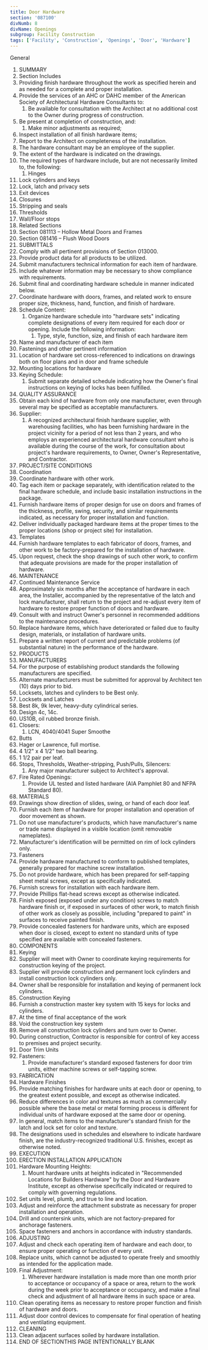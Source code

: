 ```yaml
---
title: Door Hardware
section: '087100'
divNumb: 8
divName: Openings
subgroup: Facility Construction
tags: ['Facility', 'Construction', 'Openings', 'Door', 'Hardware']
---
```



General
   1. SUMMARY
   1. Section Includes
   1. Providing finish hardware throughout the work as specified herein and as needed for a complete and proper installation.
   1. Provide the services of an AHC or DAHC member of the American Society of Architectural Hardware Consultants to:
      1. Be available for consultation with the Architect at no additional cost to the Owner during progress of construction.
   1. Be present at completion of construction, and:
      1. Make minor adjustments as required;
   1. Inspect installation of all finish hardware items;
   1. Report to the Architect on completeness of the installation.
   1. The hardware consultant may be an employee of the supplier.
   1. The extent of the hardware is indicated on the drawings.
   1. The required types of hardware include, but are not necessarily limited to, the following:
      1. Hinges
   1. Lock cylinders and keys
   1. Lock, latch and privacy sets
   1. Exit devices
   1. Closures
   1. Stripping and seals
   1. Thresholds
   1. Wall/Floor stops
   1. Related Sections
   1. Section 081113 – Hollow Metal Doors and Frames
   1. Section 081416 – Flush Wood Doors
   1. SUBMITTALS
   1. Comply with all pertinent provisions of Section 013000.
   1. Provide product data for all products to be utilized.
   1. Submit manufacturers technical information for each item of hardware.
   1. Include whatever information may be necessary to show compliance with requirements.
   1. Submit final and coordinating hardware schedule in manner indicated below.
   1. Coordinate hardware with doors, frames, and related work to ensure proper size, thickness, hand, function, and finish of hardware.
   1. Schedule Content:
      1. Organize hardware schedule into "hardware sets" indicating complete designations of every item required for each door or opening. Include the following information:
            1. Type, style, function, size, and finish of each hardware item
   1. Name and manufacturer of each item
   1. Fastenings and other pertinent information
   1. Location of hardware set cross-referenced to indications on drawings both on floor plans and in door and frame schedule
   1. Mounting locations for hardware
   1. Keying Schedule:
      1. Submit separate detailed schedule indicating how the Owner's final instructions on keying of locks has been fulfilled.
   1. QUALITY ASSURANCE
   1. Obtain each kind of hardware from only one manufacturer, even through several may be specified as acceptable manufacturers.
   1. Supplier:
      1. A recognized architectural finish hardware supplier, with warehousing facilities, who has been furnishing hardware in the project vicinity for a period of not less than 2 years, and who employs an experienced architectural hardware consultant who is available during the course of the work, for consultation about project's hardware requirements, to Owner, Owner's Representative, and Contractor.
   1. PROJECT/SITE CONDITIONS
   1. Coordination
   1. Coordinate hardware with other work.
   1. Tag each item or package separately, with identification related to the final hardware schedule, and include basic installation instructions in the package.
   1. Furnish hardware items of proper design for use on doors and frames of the thickness, profile, swing, security, and similar requirements indicated, as necessary for proper installation and function.
   1. Deliver individually packaged hardware items at the proper times to the proper locations (shop or project site) for installation.
   1. Templates
   1. Furnish hardware templates to each fabricator of doors, frames, and other work to be factory-prepared for the installation of hardware.
   1. Upon request, check the shop drawings of such other work, to confirm that adequate provisions are made for the proper installation of hardware.
   1. MAINTENANCE
   1. Continued Maintenance Service
   1. Approximately six months after the acceptance of hardware in each area, the Installer, accompanied by the representative of the latch and lock manufacturer, shall return to the project and re-adjust every item of hardware to restore proper function of doors and hardware.
   1. Consult with and instruct Owner's personnel in recommended additions to the maintenance procedures.
   1. Replace hardware items, which have deteriorated or failed due to faulty design, materials, or installation of hardware units.
   1. Prepare a written report of current and predictable problems (of substantial nature) in the performance of the hardware.
   1. PRODUCTS
   1. MANUFACTURERS
   1. For the purpose of establishing product standards the following manufacturers are specified.
   1. Alternate manufacturers must be submitted for approval by Architect ten (10) days prior to bid.
   1. Locksets, latches and cylinders to be Best only.
   1. Locksets and Latches
   1. Best 8k, 9k lever, heavy-duty cylindrical series.
   1. Design 4c, 14c.
   1. US10B, oil rubbed bronze finish.
   1. Closers:
      1. LCN, 4040/4041 Super Smoothe
   1. Butts
   1. Hager or Lawrence, full mortise.
   1. 4 1/2" x 4 1/2" two ball bearing.
   1. 1 1/2 pair per leaf.
   1. Stops, Thresholds, Weather-stripping, Push/Pulls, Silencers:
      1. Any major manufacturer subject to Architect's approval.
   1. Fire Rated Openings:
      1. Provide UL tested and listed hardware (AIA Pamphlet 80 and NFPA Standard 80).
   1. MATERIALS
   1. Drawings show direction of slides, swing, or hand of each door leaf.
   1. Furnish each item of hardware for proper installation and operation of door movement as shown.
   1. Do not use manufacturer's products, which have manufacturer's name or trade name displayed in a visible location (omit removable nameplates).
   1. Manufacturer's identification will be permitted on rim of lock cylinders only.
   1. Fasteners
   1. Provide hardware manufactured to conform to published templates, generally prepared for machine screw installation.
   1. Do not provide hardware, which has been prepared for self-tapping sheet metal screws, except as specifically indicated.
   1. Furnish screws for installation with each hardware item.
   1. Provide Phillips flat-head screws except as otherwise indicated.
   1. Finish exposed (exposed under any condition) screws to match hardware finish or, if exposed in surfaces of other work, to match finish of other work as closely as possible, including "prepared to paint" in surfaces to receive painted finish.
   1. Provide concealed fasteners for hardware units, which are exposed when door is closed, except to extent no standard units of type specified are available with concealed fasteners.
   1. COMPONENTS
   1. Keying
   1. Supplier will meet with Owner to coordinate keying requirements for construction keying of the project.
   1. Supplier will provide construction and permanent lock cylinders and install construction lock cylinders only.
   1. Owner shall be responsible for installation and keying of permanent lock cylinders.
   1. Construction Keying
   1. Furnish a construction master key system with 15 keys for locks and cylinders.
   1. At the time of final acceptance of the work
   1. Void the construction key system
   1. Remove all construction lock cylinders and turn over to Owner.
   1. During construction, Contractor is responsible for control of key access to premises and project security.
   1. Door Trim Units
   1. Fasteners:
      1. Provide manufacturer's standard exposed fasteners for door trim units, either machine screws or self-tapping screw.
   1. FABRICATION
   1. Hardware Finishes
   1. Provide matching finishes for hardware units at each door or opening, to the greatest extent possible, and except as otherwise indicated.
   1. Reduce differences in color and textures as much as commercially possible where the base metal or metal forming process is different for individual units of hardware exposed at the same door or opening.
   1. In general, match items to the manufacturer's standard finish for the latch and lock set for color and texture.
   1. The designations used in schedules and elsewhere to indicate hardware finish, are the industry-recognized traditional U.S. finishes, except as otherwise noted.
   1. EXECUTION
   1. ERECTION INSTALLATION APPLICATION
   1. Hardware Mounting Heights:
      1. Mount hardware units at heights indicated in "Recommended Locations for Builders Hardware" by the Door and Hardware Institute, except as otherwise specifically indicated or required to comply with governing regulations.
   1. Set units level, plumb, and true to line and location.
   1. Adjust and reinforce the attachment substrate as necessary for proper installation and operation.
   1. Drill and countersink units, which are not factory-prepared for anchorage fasteners.
   1. Space fasteners and anchors in accordance with industry standards.
   1. ADJUSTING
   1. Adjust and check each operating item of hardware and each door, to ensure proper operating or function of every unit.
   1. Replace units, which cannot be adjusted to operate freely and smoothly as intended for the application made.
   1. Final Adjustment:
      1. Wherever hardware installation is made more than one month prior to acceptance or occupancy of a space or area, return to the work during the week prior to acceptance or occupancy, and make a final check and adjustment of all hardware items in such space or area.
   1. Clean operating items as necessary to restore proper function and finish of hardware and doors.
   1. Adjust door control devices to compensate for final operation of heating and ventilating equipment.
   1. CLEANING
   1. Clean adjacent surfaces soiled by hardware installation.
1. END OF SECTIONTHIS PAGE INTENTIONALLY BLANK

